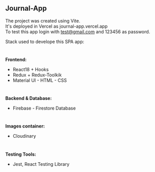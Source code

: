 ## Journal-App 

The project was created using Vite.  
It's deployed in Vercel as journal-app.vercel.app  
To test this app login with test@gmail.com and 123456 as password.

Stack used to develope this SPA app:  

 
#
**Frontend:**  
* React18 + Hooks  
* Redux + Redux-Toolkik  
* Material UI - HTML - CSS
#
**Backend & Database:**  
* Firebase - Firestore Database
#
**Images container:**  
* Cloudinary
#
**Testing Tools:**  
* Jest, React Testing Library
#